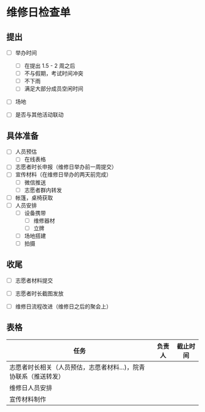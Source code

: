 # 维修日检查单



## 提出

- [ ] 举办时间
  - [ ] 在提出 1.5 - 2 周之后
  - [ ] 不与假期，考试时间冲突
  - [ ] 不下雨
  - [ ] 满足大部分成员空闲时间
- [ ] 场地
- [ ] 是否与其他活动联动



## 具体准备

- [ ] 人员预估
  - [ ] 在线表格
- [ ] 志愿者时长申报（维修日举办前一周提交）
- [ ] 宣传材料（在维修日举办的两天前完成）
  - [ ] 微信推送
  - [ ] 志愿者群内转发
- [ ] 帐篷，桌椅获取
- [ ] 人员安排
  - [ ] 设备携带
    - [ ] 维修器材
    - [ ] 立牌
  - [ ] 场地搭建
  - [ ] 拍摄

## 收尾

- [ ] 志愿者材料提交
- [ ] 志愿者时长截图发放
- [ ] 维修日流程改进（维修日之后的聚会上）



## 表格

| 任务                                 | 负责人 | 截止时间 |
| ------------------------------------ | -------- |---|
| 志愿者时长相关（人员预估，志愿者材料...)，院青协联系（推送转发） |  |  |
| 维修日人员安排 |  ||
| 宣传材料制作 |      |    |
